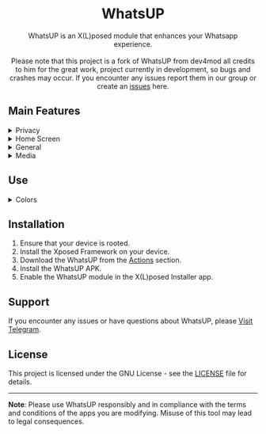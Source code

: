<div align="center">

# WhatsUP

WhatsUP is an X(L)posed module that enhances your Whatsapp experience.<br/><br/>
Please note that this project is a fork of WhatsUP from dev4mod all credits to him for the great work, project currently in development, so bugs and crashes may occur. If you encounter any issues report them in our group or create an [issues](https://github.com/ahmedtohamy1/WhatsUP/issues) here.
</div>


## Main Features
<details closed>
  <summary>Privacy</summary>

- `Hide Forwarded Tag`
- `Remove Forward Limit`
- `Disable Pinned Chats Limit`
- `Freeze Last Seen`
- `Hide Status View`
- `Hide Blue Ticks`
- `Hide View Once and Audio Seen`
- `Hide Delivered`
- `Hide Typing`
- `Hide Recording Audio`
- `Disable View Once`
- `Send Blue Ticks upon Reply`
- `Delete for everyone on all messages`
- `Show Edited Message History`
- `Remove See More Button`
- `Anti Revoke Status`
- `Anti Revoke Message`
</details>

<details closed>
  <summary>Home Screen</summary>

- `Show Name`
- `Show Bio`
- `Show DND Button`
- `Separate Groups`
- `Hide Archived Chats`
- `Show Online Dot in Conversation List`
- `Remove Channel Recommendations`
- `Hide Tabs on Home`
- `Enable IGStatus on Home Screen`
- `Filter Chats`
- `Icon for freezing last seen`
- `Icon for quick restart app`
</details>  

<details closed>
  <summary>General</summary>

- `Time in 12-Hour Format`
- `Seconds on Timestamp`
- `Buttons Stroke`
- `Menu Icons`
- `Outlined Icons`
- `New Settings Style`
 </details>


 <details closed>
  <summary>Media</summary>

- `Download Status`
- `Download View Once`
- `HD Quality Videos`
- `HD Quality Images`
- `Send videos in 60fps`
- `Send videos in original resolution`
 </details>

## Use
 <details closed>
  <summary>Colors</summary>

- `New WhatsApp theme`
- `Customize your colors`
 </details>

## Installation
1. Ensure that your device is rooted.
2. Install the Xposed Framework on your device.
3. Download the WhatsUP from the [Actions](https://github.com/ahmedtohamy1/WhatsUP/actions) section.
4. Install the WhatsUP APK.
5. Enable the WhatsUP module in the X(L)posed Installer app.

## Support
If you encounter any issues or have questions about WhatsUP, please [Visit Telegram](https://t.me/agamdspace).

## License
This project is licensed under the GNU License - see the [LICENSE](LICENSE) file for details.

---

**Note**: Please use WhatsUP responsibly and in compliance with the terms and conditions of the apps you are modifying. Misuse of this tool may lead to legal consequences.
